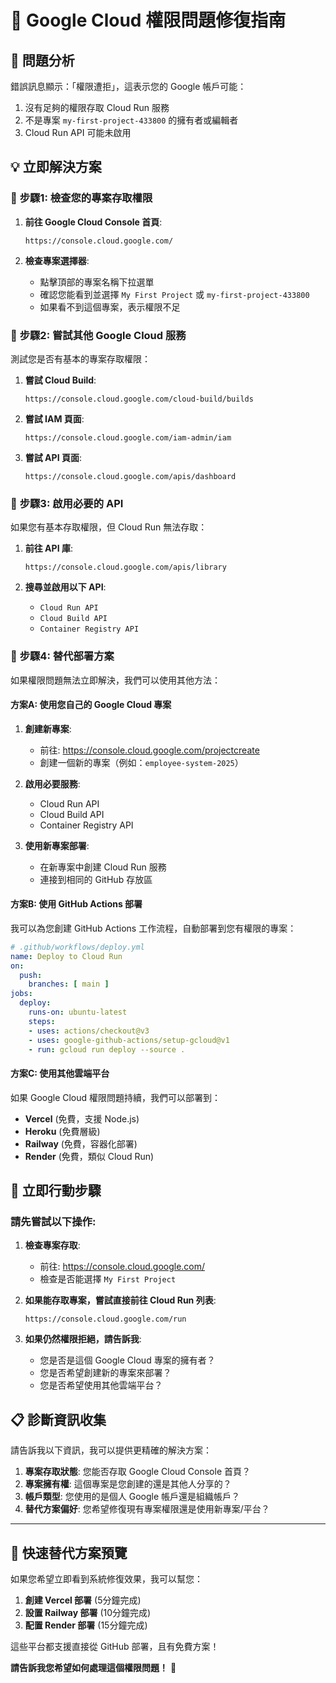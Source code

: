 # 🔧 Google Cloud 權限問題修復指南

## 🚨 **問題分析**
錯誤訊息顯示：「權限遭拒」，這表示您的 Google 帳戶可能：
1. 沒有足夠的權限存取 Cloud Run 服務
2. 不是專案 `my-first-project-433800` 的擁有者或編輯者
3. Cloud Run API 可能未啟用

## 💡 **立即解決方案**

### 🎯 **步驟1: 檢查您的專案存取權限**

1. **前往 Google Cloud Console 首頁**:
   ```
   https://console.cloud.google.com/
   ```

2. **檢查專案選擇器**:
   - 點擊頂部的專案名稱下拉選單
   - 確認您能看到並選擇 `My First Project` 或 `my-first-project-433800`
   - 如果看不到這個專案，表示權限不足

### 🎯 **步驟2: 嘗試其他 Google Cloud 服務**

測試您是否有基本的專案存取權限：

1. **嘗試 Cloud Build**:
   ```
   https://console.cloud.google.com/cloud-build/builds
   ```

2. **嘗試 IAM 頁面**:
   ```
   https://console.cloud.google.com/iam-admin/iam
   ```

3. **嘗試 API 頁面**:
   ```
   https://console.cloud.google.com/apis/dashboard
   ```

### 🎯 **步驟3: 啟用必要的 API**

如果您有基本存取權限，但 Cloud Run 無法存取：

1. **前往 API 庫**:
   ```
   https://console.cloud.google.com/apis/library
   ```

2. **搜尋並啟用以下 API**:
   - `Cloud Run API`
   - `Cloud Build API`
   - `Container Registry API`

### 🎯 **步驟4: 替代部署方案**

如果權限問題無法立即解決，我們可以使用其他方法：

#### **方案A: 使用您自己的 Google Cloud 專案**

1. **創建新專案**:
   - 前往: https://console.cloud.google.com/projectcreate
   - 創建一個新的專案（例如：`employee-system-2025`）

2. **啟用必要服務**:
   - Cloud Run API
   - Cloud Build API
   - Container Registry API

3. **使用新專案部署**:
   - 在新專案中創建 Cloud Run 服務
   - 連接到相同的 GitHub 存放區

#### **方案B: 使用 GitHub Actions 部署**

我可以為您創建 GitHub Actions 工作流程，自動部署到您有權限的專案：

```yaml
# .github/workflows/deploy.yml
name: Deploy to Cloud Run
on:
  push:
    branches: [ main ]
jobs:
  deploy:
    runs-on: ubuntu-latest
    steps:
    - uses: actions/checkout@v3
    - uses: google-github-actions/setup-gcloud@v1
    - run: gcloud run deploy --source .
```

#### **方案C: 使用其他雲端平台**

如果 Google Cloud 權限問題持續，我們可以部署到：
- **Vercel** (免費，支援 Node.js)
- **Heroku** (免費層級)
- **Railway** (免費，容器化部署)
- **Render** (免費，類似 Cloud Run)

## 🚀 **立即行動步驟**

### **請先嘗試以下操作**:

1. **檢查專案存取**:
   - 前往: https://console.cloud.google.com/
   - 檢查是否能選擇 `My First Project`

2. **如果能存取專案，嘗試直接前往 Cloud Run 列表**:
   ```
   https://console.cloud.google.com/run
   ```

3. **如果仍然權限拒絕，請告訴我**:
   - 您是否是這個 Google Cloud 專案的擁有者？
   - 您是否希望創建新的專案來部署？
   - 您是否希望使用其他雲端平台？

## 📋 **診斷資訊收集**

請告訴我以下資訊，我可以提供更精確的解決方案：

1. **專案存取狀態**: 您能否存取 Google Cloud Console 首頁？
2. **專案擁有權**: 這個專案是您創建的還是其他人分享的？
3. **帳戶類型**: 您使用的是個人 Google 帳戶還是組織帳戶？
4. **替代方案偏好**: 您希望修復現有專案權限還是使用新專案/平台？

---

## 🎯 **快速替代方案預覽**

如果您希望立即看到系統修復效果，我可以幫您：

1. **創建 Vercel 部署** (5分鐘完成)
2. **設置 Railway 部署** (10分鐘完成)  
3. **配置 Render 部署** (15分鐘完成)

這些平台都支援直接從 GitHub 部署，且有免費方案！

**請告訴我您希望如何處理這個權限問題！** 🚀